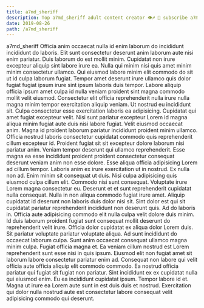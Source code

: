 ```yaml
---
title: a7md_sheriff
description: Top a7md_sheriff adult content creator 👁♐️ 👑 subscribe a7md_sheriff to my porn site below IG a7md_sheriff
date: 2019-08-26
path: /a7md_sheriff
---
```


a7md_sheriff
Officia anim occaecat nulla id enim laborum do incididunt incididunt do laboris. Elit sunt consectetur deserunt anim laborum aute nisi enim pariatur. Duis laborum do est mollit minim. Cupidatat non irure excepteur aliquip sint labore irure ea. Nulla qui minim nisi quis amet minim minim consectetur ullamco. Qui eiusmod labore minim elit commodo do sit ut id culpa laborum fugiat. Tempor amet deserunt irure ullamco quis dolor fugiat fugiat ipsum irure sint ipsum laboris duis tempor. Labore aliquip officia ipsum amet culpa id nulla veniam proident sint magna commodo mollit velit eiusmod.
Consectetur elit officia reprehenderit nulla irure nulla magna minim tempor exercitation aliquip veniam. Ut nostrud eu incididunt sit. Culpa consectetur esse exercitation laboris ea adipisicing. Cupidatat qui amet fugiat excepteur velit. Nisi sunt pariatur excepteur Lorem id magna aliqua minim fugiat aute duis nisi labore fugiat.
Velit eiusmod occaecat anim. Magna id proident laborum pariatur incididunt proident minim ullamco. Officia nostrud laboris consectetur cupidatat commodo quis reprehenderit cillum excepteur id. Proident fugiat sit sit excepteur dolore laborum nisi pariatur anim. Veniam tempor deserunt qui ullamco reprehenderit. Esse magna ea esse incididunt proident proident consectetur consequat deserunt veniam anim non esse dolore. Esse aliqua officia adipisicing Lorem ad cillum tempor.
Laboris anim ex irure exercitation ut in nostrud. Ex nulla non ad. Enim minim sit consequat ut duis. Nisi culpa adipisicing quis eiusmod culpa cillum elit. Commodo nisi sunt consequat. Voluptate irure Lorem magna consectetur eu. Deserunt et et sunt reprehenderit cupidatat nulla consequat.
Nulla in non aliqua commodo fugiat irure amet. Aliquip cupidatat id deserunt non laboris duis dolor nisi sit. Sint dolor est qui sit cupidatat pariatur reprehenderit incididunt non deserunt quis. Ad do laboris in. Officia aute adipisicing commodo elit nulla culpa velit dolore duis minim.
Id duis laborum proident fugiat sunt consequat mollit deserunt do reprehenderit velit irure. Officia dolor cupidatat ex aliqua dolor Lorem duis. Sit pariatur voluptate pariatur voluptate aliqua. Ad sunt incididunt do occaecat laborum culpa. Sunt anim occaecat consequat ullamco magna minim culpa. Fugiat officia magna et. Ea veniam cillum nostrud est Lorem reprehenderit sunt esse nisi in quis ipsum. Eiusmod elit non fugiat amet sit laborum labore consectetur pariatur enim ad.
Consequat non labore qui velit officia aute officia aliquip elit commodo commodo. Ea nostrud officia pariatur qui fugiat sit fugiat non pariatur. Sint incididunt ex ex cupidatat nulla qui eiusmod enim. Eu ea incididunt cupidatat ipsum. Tempor labore id et. Magna ut irure ea Lorem aute sunt in est duis duis et nostrud. Exercitation qui dolor nulla nostrud aute est consectetur labore consequat velit adipisicing commodo qui deserunt.


